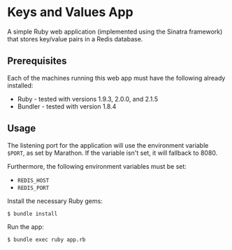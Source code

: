 # Keys and Values App

A simple Ruby web application (implemented using the Sinatra framework) that
stores key/value pairs in a Redis database.

## Prerequisites

Each of the machines running this web app must have the following already
installed:

  - Ruby - tested with versions 1.9.3, 2.0.0, and 2.1.5
  - Bundler - tested with version 1.8.4

## Usage

The listening port for the application will use the environment variable
`$PORT`, as set by Marathon. If the variable isn't set, it will fallback to
8080.

Furthermore, the following environment variables must be set:
  - `REDIS_HOST`
  - `REDIS_PORT`

Install the necessary Ruby gems:

```
$ bundle install
```

Run the app:

```
$ bundle exec ruby app.rb
```
